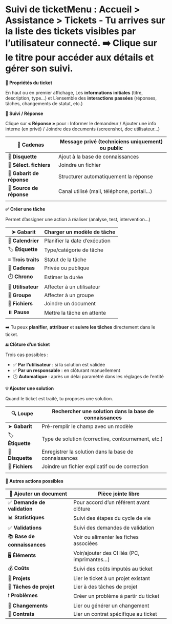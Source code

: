 # Suivi de ticket**Menu :** Accueil > Assistance > Tickets - Tu arrives sur **la liste des tickets visibles** par l’utilisateur connecté. ➡️ Clique sur le **titre** pour accéder aux **détails** et gérer son suivi.

**🧾 Propriétés du ticket**

En haut ou en premier affichage, Les **informations initiales** (titre, description, type…) et L’ensemble des **interactions passées** (réponses, tâches, changements de statut, etc.)



**💬 Suivi / Réponse**

Clique sur **« Réponse »** pour : Informer le demandeur / Ajouter une info interne (en privé) / Joindre des documents (screenshot, doc utilisateur…)

| 🔐 **Cadenas** | Message privé (techniciens uniquement) ou public |
|----|----|
| 💾 **Disquette** | Ajout à la base de connaissances |
| 📎 **Sélect. fichiers** | Joindre un fichier |
| 🧩 **Gabarit de réponse** | Structurer automatiquement la réponse |
| 📡 **Source de réponse** | Canal utilisé (mail, téléphone, portail…) |
|  |  |

**✅ Créer une tâche**

Permet d’assigner une action à réaliser (analyse, test, intervention…)

| ➤ **Gabarit**      | Charger un modèle de tâche    |
|--------------------|-------------------------------|
| 📅 **Calendrier**  | Planifier la date d’exécution |
| 🏷️ **Étiquette**   | Type/catégorie de tâche       |
| ≡ **Trois traits** | Statut de la tâche            |
| 🔐 **Cadenas**     | Privée ou publique            |
| ⏱️ **Chrono**      | Estimer la durée              |
| 👤 **Utilisateur** | Affecter à un utilisateur     |
| 👥 **Groupe**      | Affecter à un groupe          |
| 📎 **Fichiers**    | Joindre un document           |
| ⏸️ **Pause**       | Mettre la tâche en attente    |

➡️ Tu peux **planifier**, **attribuer** et **suivre les tâches** directement dans le ticket.



**🔚 Clôture d’un ticket**

Trois cas possibles :

- ✅ **Par l’utilisateur** : si la solution est validée
- ✅ **Par un responsable** : en clôturant manuellement
- 🕓 **Automatique** : après un délai paramétré dans les réglages de l’entité

**💡 Ajouter une solution**

Quand le ticket est traité, tu proposes une solution.

| 🔍 **Loupe**     | Rechercher une solution dans la base de connaissances |
|------------------|-------------------------------------------------------|
| ➤ **Gabarit**    | Pré-remplir le champ avec un modèle                   |
| 🏷️ **Étiquette** | Type de solution (corrective, contournement, etc.)    |
| 💾 **Disquette** | Enregistrer la solution dans la base de connaissances |
| 📎 **Fichiers**  | Joindre un fichier explicatif ou de correction        |
|                 |                                                      |

**🧾 Autres actions possibles**

| 📎 **Ajouter un document**   | Pièce jointe libre                          |
|------------------------------|---------------------------------------------|
| ✅ **Demande de validation** | Pour accord d’un référent avant clôture     |
| 📊 **Statistiques**          | Suivi des étapes du cycle de vie            |
| ✅ **Validations**           | Suivi des demandes de validation            |
| 📚 **Base de connaissances** | Voir ou alimenter les fiches associées      |
| 🖥️ **Éléments**              | Voir/ajouter des CI liés (PC, imprimantes…) |
| 💰 **Coûts**                 | Suivi des coûts imputés au ticket           |
| 📁 **Projets**               | Lier le ticket à un projet existant         |
| 📝 **Tâches de projet**      | Lier à des tâches de projet                 |
| ❗ **Problèmes**             | Créer un problème à partir du ticket        |
| 🔄 **Changements**           | Lier ou générer un changement               |
| 📜 **Contrats**              | Lier un contrat spécifique au ticket        |
